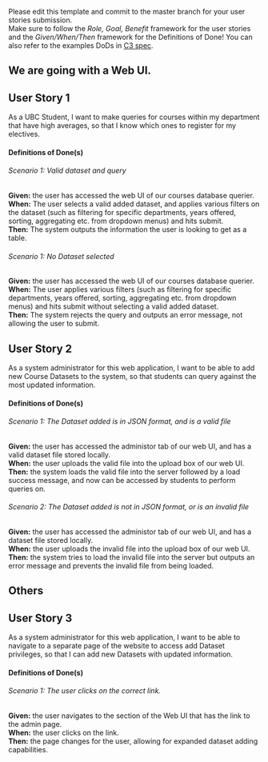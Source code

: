 Please edit this template and commit to the master branch for your user stories submission.   
Make sure to follow the *Role, Goal, Benefit* framework for the user stories and the *Given/When/Then* framework for the Definitions of Done! You can also refer to the examples DoDs in [C3 spec](https://sites.google.com/view/ubc-cpsc310-21w2-intro-to-se/project/checkpoint-3).

## We are going with a Web UI.

## User Story 1
As a UBC Student, I want to make queries for courses within my department that have high averages, so that I know which ones to register for my electives.


#### Definitions of Done(s)

###### Scenario 1: Valid dataset and query
**Given:** the user has accessed the web UI of our courses database querier.  
**When:** The user selects a valid added dataset, and applies various filters on the dataset (such as filtering for specific departments, years offered, sorting, aggregating etc. from dropdown menus) and hits submit.  
**Then:** The system outputs the information the user is looking to get as a table.  

###### Scenario 1: No Dataset selected
**Given:** the user has accessed the web UI of our courses database querier.  
**When:** The user applies various filters (such as filtering for specific departments, years offered, sorting, aggregating etc. from dropdown menus) and hits submit without selecting a valid added dataset.  
**Then:** The system rejects the query and outputs an error message, not allowing the user to submit.  

## User Story 2
As a system administrator for this web application, I want to be able to add new Course Datasets to the system, so that students can query against the most updated information.  


#### Definitions of Done(s)
###### Scenario 1: The Dataset added is in JSON format, and is a valid file 
**Given:** the user has accessed the administor tab of our web UI, and has a valid dataset file stored locally.  
**When:** the user uploads the valid file into the upload box of our web UI.  
**Then:** the system loads the valid file into the server followed by a load success message, and now can be accessed by students to perform queries on.  

###### Scenario 2: The Dataset added is not in JSON format, or is an invalid file
**Given:** the user has accessed the administor tab of our web UI, and has a dataset file stored locally.  
**When:** the user uploads the invalid file into the upload box of our web UI.  
**Then:** the system tries to load the invalid file into the server but outputs an error message and prevents the invalid file from being loaded.  

## Others

## User Story 3
As a system administrator for this web application, I want to be able to navigate to a separate page of the website to access add Dataset privileges, so that I can add new Datasets with updated information.  


#### Definitions of Done(s)
###### Scenario 1: The user clicks on the correct link. 
**Given:** the user navigates to the section of the Web UI that has the link to the admin page.  
**When:** the user clicks on the link.  
**Then:** the page changes for the user, allowing for expanded dataset adding capabilities.  


